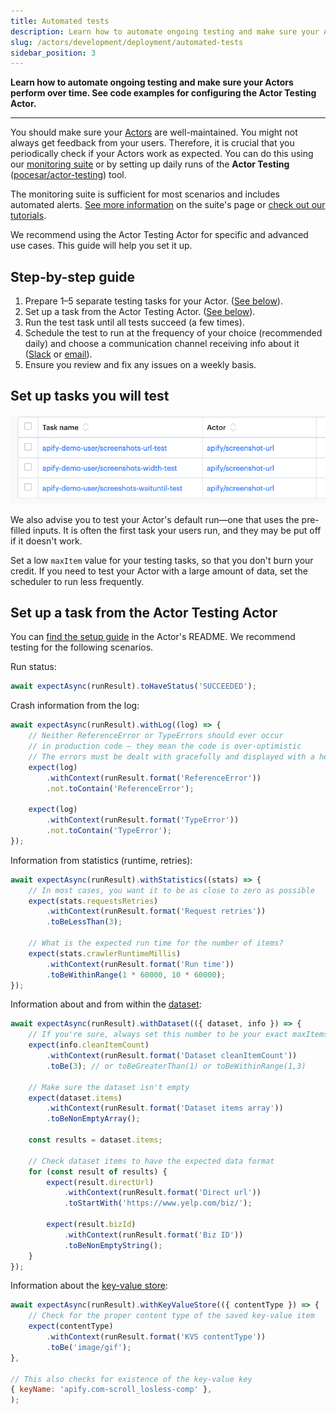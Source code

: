 ```yaml
---
title: Automated tests
description: Learn how to automate ongoing testing and make sure your Actors perform over time. See code examples for configuring the Actor Testing Actor.
slug: /actors/development/deployment/automated-tests
sidebar_position: 3
---
```


**Learn how to automate ongoing testing and make sure your Actors perform over time. See code examples for configuring the Actor Testing Actor.**

---

You should make sure your [Actors](../../index.mdx) are well-maintained. You might not always get feedback from your users. Therefore, it is crucial that you periodically check if your Actors work as expected. You can do this using our [monitoring suite](https://apify.com/apify/monitoring) or by setting up daily runs of the **Actor Testing** ([pocesar/actor-testing](https://apify.com/pocesar/actor-testing)) tool.

The monitoring suite is sufficient for most scenarios and includes automated alerts. [See more information](https://apify.com/apify/monitoring) on the suite's page or [check out our tutorials](../../../monitoring/index.md).

We recommend using the Actor Testing Actor for specific and advanced use cases. This guide will help you set it up.

## Step-by-step guide

1. Prepare 1–5 separate testing tasks for your Actor. ([See below](#set-up-tasks-you-will-test)).
2. Set up a task from the Actor Testing Actor. ([See below](#set-up-a-task-from-the-actor-testing-actor)).
3. Run the test task until all tests succeed (a few times).
4. Schedule the test to run at the frequency of your choice (recommended daily) and choose a communication channel receiving info about it ([Slack](https://apify.com/katerinahronik/slack-message) or [email](https://apify.com/apify/send-mail)).
5. Ensure you review and fix any issues on a weekly basis.

## Set up tasks you will test

![Tasks that test an Actor's configurations](./images/testing-tasks.png)

We also advise you to test your Actor's default run—one that uses the pre-filled inputs. It is often the first task your users run, and they may be put off if it doesn't work.

Set a low `maxItem` value for your testing tasks, so that you don't burn your credit. If you need to test your Actor with a large amount of data, set the scheduler to run less frequently.

## Set up a task from the Actor Testing Actor

You can [find the setup guide](https://apify.com/pocesar/actor-testing) in the Actor's README. We recommend testing for the following scenarios.

Run status:

```js
await expectAsync(runResult).toHaveStatus('SUCCEEDED');
```

Crash information from the log:

```js
await expectAsync(runResult).withLog((log) => {
    // Neither ReferenceError or TypeErrors should ever occur
    // in production code – they mean the code is over-optimistic
    // The errors must be dealt with gracefully and displayed with a helpful message to the user
    expect(log)
        .withContext(runResult.format('ReferenceError'))
        .not.toContain('ReferenceError');

    expect(log)
        .withContext(runResult.format('TypeError'))
        .not.toContain('TypeError');
});
```

Information from statistics (runtime, retries):

```js
await expectAsync(runResult).withStatistics((stats) => {
    // In most cases, you want it to be as close to zero as possible
    expect(stats.requestsRetries)
        .withContext(runResult.format('Request retries'))
        .toBeLessThan(3);

    // What is the expected run time for the number of items?
    expect(stats.crawlerRuntimeMillis)
        .withContext(runResult.format('Run time'))
        .toBeWithinRange(1 * 60000, 10 * 60000);
});
```

Information about and from within the [dataset](../../../storage/dataset.md):

```js
await expectAsync(runResult).withDataset(({ dataset, info }) => {
    // If you're sure, always set this number to be your exact maxItems
    expect(info.cleanItemCount)
        .withContext(runResult.format('Dataset cleanItemCount'))
        .toBe(3); // or toBeGreaterThan(1) or toBeWithinRange(1,3)

    // Make sure the dataset isn't empty
    expect(dataset.items)
        .withContext(runResult.format('Dataset items array'))
        .toBeNonEmptyArray();

    const results = dataset.items;

    // Check dataset items to have the expected data format
    for (const result of results) {
        expect(result.directUrl)
            .withContext(runResult.format('Direct url'))
            .toStartWith('https://www.yelp.com/biz/');

        expect(result.bizId)
            .withContext(runResult.format('Biz ID'))
            .toBeNonEmptyString();
    }
});
```

Information about the [key-value store](../../../storage/key_value_store.md):

```js
await expectAsync(runResult).withKeyValueStore(({ contentType }) => {
    // Check for the proper content type of the saved key-value item
    expect(contentType)
        .withContext(runResult.format('KVS contentType'))
        .toBe('image/gif');
},

// This also checks for existence of the key-value key
{ keyName: 'apify.com-scroll_losless-comp' },
);
```
